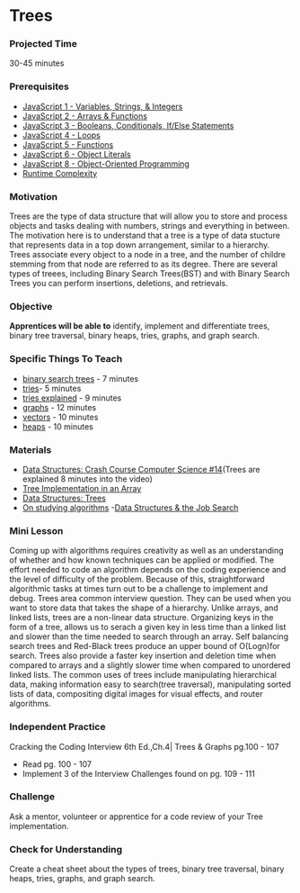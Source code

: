 # Trees

### Projected Time
30-45 minutes

### Prerequisites
- [JavaScript 1 - Variables, Strings, & Integers](https://github.com/Techtonica/curriculum/blob/master/javascript-1/lesson-plan.md)
- [JavaScript 2 - Arrays & Functions](https://github.com/Techtonica/curriculum/blob/master/javascript-2/lesson-plan.md)
- [JavaScript 3 - Booleans, Conditionals, If/Else Statements](https://github.com/Techtonica/curriculum/blob/master/javascript-3/lesson-plan.md)
- [JavaScript 4 - Loops](https://github.com/Techtonica/curriculum/blob/master/javascript-4/lesson-plan.md)
- [JavaScript 5 - Functions](https://github.com/Techtonica/curriculum/blob/master/javascript-5/lesson-plan.md)
- [JavaScript 6 - Object Literals](https://github.com/Techtonica/curriculum/blob/master/javascript-6/object-literals.md)
- [JavaScript 8 - Object-Oriented Programming](https://github.com/Techtonica/curriculum/blob/master/javascript-8/javascript-8.md)
- [Runtime Complexity](https://github.com/Techtonica/curriculum/tree/master/runtime-complexity)

### Motivation
Trees are the type of data structure that will allow you to store and process objects and tasks dealing with numbers, strings and everything in between. The motivation here is to understand that a tree is a type of data stucture that represents data in a top down arrangement, similar to a hierarchy. Trees associate every object to a node in a tree, and the number of childre stemming from that node are referred to as its degree. There are several types of treees, including Binary Search Trees(BST) and with Binary Search Trees you can perform insertions, deletions, and retrievals. 


### Objective
**Apprentices will be able to** identify, implement and differentiate trees, binary tree traversal, binary heaps, tries, graphs, and graph search.


### Specific Things To Teach
- [binary search trees](https://youtu.be/P3YID7liBug) - 7 minutes
- [tries](https://youtu.be/zIjfhVPRZCg)- 5 minutes
- [tries explained](https://youtu.be/-urNrIAQnNo) - 9 minutes
- [graphs](https://youtu.be/zaBhtODEL0w) - 12 minutes
- [vectors](https://youtu.be/mWJkvxQXIa8) - 10 minutes
- [heaps](https://youtu.be/t0Cq6tVNRBA) - 10 minutes

### Materials

- [Data Structures: Crash Course Computer Science #14](https://youtu.be/DuDz6B4cqVc)(Trees are explained 8 minutes into the video)
- [Tree Implementation in an Array](https://webdocs.cs.ualberta.ca/~holte/T26/tree-as-array.html)
- [Data Structures: Trees](https://www.youtube.com/watch?v=oSWTXtMglKE)
- [On studying algorithms](http://shlegeris.com/2016/08/14/algorithms)
-[Data Structures & the Job Search](https://haseebq.com/how-to-break-into-tech-job-hunting-and-interviews/#general-study)
### Mini Lesson

Coming up with algorithms requires creativity as well as an understanding of whether and how known techniques can be applied or modified. The effort needed to code an algorithm depends on the coding experience and the level of difficulty of the problem. Because of this, straightforward algorithmic tasks at times turn out to be a challenge to implement and debug. Trees area common interview question. They can be used when you want to store data that takes the shape of a hierarchy. Unlike arrays, and linked lists, trees are a non-linear data structure. Organizing keys in the form of a tree, allows us to serach a given key in less time than a linked list and slower than the time needed to search through an array. Self balancing search trees and Red-Black trees produce an upper bound of O(Logn)for search. Trees also provide a faster key insertion and deletion time when compared to arrays and a slightly slower time when compared to unordered linked lists. The common uses of trees include manipulating hierarchical data, making information easy to search(tree traversal), manipulating sorted lists of data, compositing digital images for visual effects, and router algorithms.


### Independent Practice

Cracking the Coding Interview 6th Ed.,Ch.4| Trees & Graphs pg.100 - 107
- Read pg. 100 - 107
- Implement 3 of the Interview Challenges found on pg. 109 - 111


### Challenge
Ask a mentor, volunteer or apprentice for a code review of your Tree implementation.

### Check for Understanding
Create a cheat sheet about the types of trees, binary tree traversal, binary heaps, tries, graphs, and graph search.

